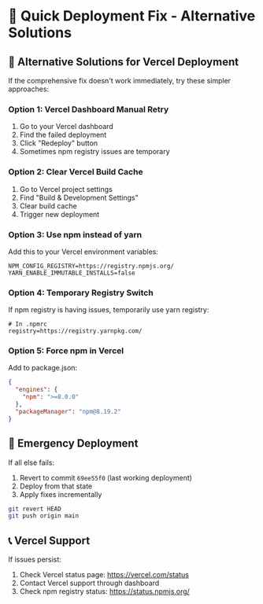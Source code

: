 # 🚀 Quick Deployment Fix - Alternative Solutions

## **🔧 Alternative Solutions for Vercel Deployment**

If the comprehensive fix doesn't work immediately, try these simpler approaches:

### **Option 1: Vercel Dashboard Manual Retry**
1. Go to your Vercel dashboard
2. Find the failed deployment
3. Click "Redeploy" button
4. Sometimes npm registry issues are temporary

### **Option 2: Clear Vercel Build Cache**
1. Go to Vercel project settings
2. Find "Build & Development Settings"
3. Clear build cache
4. Trigger new deployment

### **Option 3: Use npm instead of yarn**
Add this to your Vercel environment variables:
```
NPM_CONFIG_REGISTRY=https://registry.npmjs.org/
YARN_ENABLE_IMMUTABLE_INSTALLS=false
```

### **Option 4: Temporary Registry Switch**
If npm registry is having issues, temporarily use yarn registry:
```
# In .npmrc
registry=https://registry.yarnpkg.com/
```

### **Option 5: Force npm in Vercel**
Add to package.json:
```json
{
  "engines": {
    "npm": ">=8.0.0"
  },
  "packageManager": "npm@8.19.2"
}
```

## **🚨 Emergency Deployment**

If all else fails:
1. Revert to commit `69ee55f0` (last working deployment)
2. Deploy from that state
3. Apply fixes incrementally

```bash
git revert HEAD
git push origin main
```

## **📞 Vercel Support**

If issues persist:
1. Check Vercel status page: https://vercel.com/status
2. Contact Vercel support through dashboard
3. Check npm registry status: https://status.npmjs.org/
